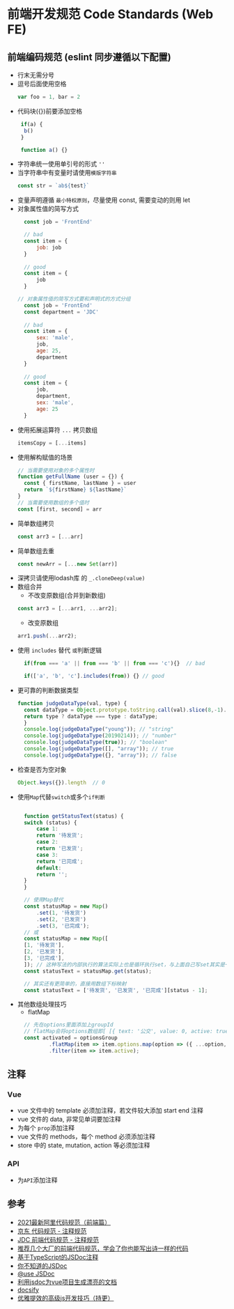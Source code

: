 # 前端开发规范 Code Standards (Web FE)

## 前端编码规范 (eslint 同步遵循以下配置)

- 行末无需分号
- 逗号后面使用空格
  ```js
  var foo = 1, bar = 2
  ```
- 代码块({})前要添加空格
  ```js
   if(a) {
    b()
   }

   function a() {}
  ```
- 字符串统一使用单引号的形式 `''`
- 当字符串中有变量时请使用`模版字符串`
  ```js
  const str = `ab${test}`
  ```
- 变量声明遵循 `最小特权原则`，尽量使用 const, 需要变动的则用 let
- 对象属性值的简写方式
  ```js
    const job = 'FrontEnd'
  
    // bad
    const item = {
        job: job
    }
    
    // good
    const item = {
        job
    }
  ```
  ```js
  // 对象属性值的简写方式要和声明式的方式分组
    const job = 'FrontEnd'
    const department = 'JDC'
    
    // bad
    const item = {
        sex: 'male',
        job,
        age: 25,
        department
    }
    
    // good
    const item = {
        job,
        department,
        sex: 'male',
        age: 25
    }
  ```
- 使用拓展运算符 `...` 拷贝数组
  ```js
  itemsCopy = [...items]
  ```
- 使用解构赋值的场景
  ```js
  // 当需要使用对象的多个属性时
  function getFullName (user = {}) {
    const { firstName, lastName } = user
    return `${firstName} ${lastName}`
  }
  // 当需要使用数组的多个值时
  const [first, second] = arr
  ```
- 简单数组拷贝
  ```js
  const arr3 = [...arr]
  ```
- 简单数组去重
  ```js
  const newArr = [...new Set(arr)]
  ```
- 深拷贝请使用lodash库 的 `_.cloneDeep(value)`
- 数组合并
  - 不改变原数组(合并到新数组)
  ```js
  const arr3 = [...arr1, ...arr2];
  ```
  - 改变原数组
  ```js
  arr1.push(...arr2);
  ```
- 使用 `includes` 替代 `或`判断逻辑
  ```js
    if(from === 'a' || from === 'b' || from === 'c'){}  // bad

    if(['a', 'b', 'c'].includes(from)) {} // good
  ```
- 更可靠的判断数据类型
  ```js
  function judgeDataType(val, type) {
    const dataType = Object.prototype.toString.call(val).slice(8,-1).toLowerCase()
    return type ? dataType === type : dataType;
    }
    console.log(judgeDataType("young")); // "string"
    console.log(judgeDataType(20190214)); // "number"
    console.log(judgeDataType(true)); // "boolean"
    console.log(judgeDataType([], "array")); // true
    console.log(judgeDataType({}, "array")); // false
  ```
- 检查是否为空对象
  ```js
  Object.keys({}).length  // 0
  ```
- 使用`Map`代替`switch`或多个`if判断`
  ```js

    function getStatusText(status) {
    switch (status) {
        case 1:
        return '待发货';
        case 2:
        return '已发货';
        case 3:
        return '已完成';
        default:
        return '';
    }
    }

    // 使用Map替代
    const statusMap = new Map()
        .set(1, '待发货')
        .set(2, '已发货')
        .set(3, '已完成');
    // 或
    const statusMap = new Map([
    [1, '待发货'],
    [2, '已发货'],
    [3, '已完成'],
    ]); // 这种写法的内部执行的算法实际上也是循环执行set，与上面自己写set其实是一样的
    const statusText = statusMap.get(status);

    // 其实还有更简单的，直接用数组下标映射
    const statusText = ['待发货', '已发货', '已完成'][status - 1];
  ```
- 其他数组处理技巧
  - flatMap
  ```js
    // 先在options里面添加上groupId
    // flatMap会将options数组即[ [{ text: '公交', value: 0, active: true, groupId: 'commute' }], ...]变成[{ text: '公交', value: 0, active: true, groupId: 'commute' }, ...]
    const activated = optionsGroup
            .flatMap(item => item.options.map(option => ({ ...option, groupId: item.groupId })))
            .filter(item => item.active);
  ```

## 注释

### Vue

- vue 文件中的 template 必须加注释，若文件较大添加 start end 注释
- vue 文件的 data, 非常见单词要加注释
- 为每个 `prop`添加注释
- vue 文件的 methods，每个 method 必须添加注释
- store 中的 state, mutation, action 等必须加注释

### API

- 为`API`添加注释

## 参考

- [2021最新阿里代码规范（前端篇）](https://developer.aliyun.com/article/850913)
- [京东 代码规范 - 注释规范](https://guide.aotu.io/docs/html/note.html)
- [JDC 前端代码规范 - 注释规范](https://jdf2e.github.io/jdc_fe_guide/docs/html/note)
- [推荐几个大厂的前端代码规范，学会了你也能写出诗一样的代码](https://zhuanlan.zhihu.com/p/366317308)
- [基于TypeScript的JSDoc注释](https://juejin.cn/post/6844903706006126599)
- [你不知道的JSDoc](https://juejin.cn/post/7072685382323830821)
- [@use JSDoc](https://jsdoc.app/)
- [利用jsdoc为vue项目生成漂亮的文档](https://juejin.cn/post/6844903550393253895#comment)
- [docsify](https://docsify.js.org/#/zh-cn/)
- [优雅提效的高级js开发技巧（持更）](https://juejin.cn/post/7130168030604034055#heading-10)